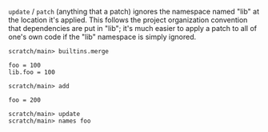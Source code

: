 `update` / `patch` (anything that a patch) ignores the namespace named "lib" at the location it's applied. This follows
the project organization convention that dependencies are put in "lib"; it's much easier to apply a patch to all of
one's own code if the "lib" namespace is simply ignored.

```ucm:hide
scratch/main> builtins.merge
```

```unison
foo = 100
lib.foo = 100
```

```ucm
scratch/main> add
```

```unison
foo = 200
```

```ucm
scratch/main> update
scratch/main> names foo
```
